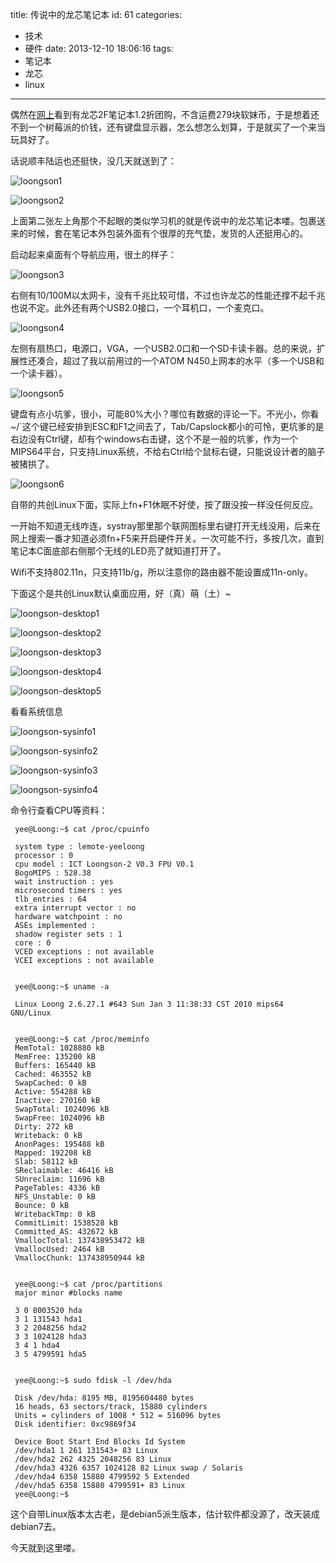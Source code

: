 title: 传说中的龙芯笔记本
id: 61
categories:
  - 技术
  - 硬件
date: 2013-12-10 18:06:16
tags:
  - 笔记本
  - 龙芯
  - linux
---

偶然在[网上](http://www.loongsonclub.cn/tg/ "龙芯笔记本团购")看到有龙芯2F笔记本1.2折团购，不含运费279块软妹币，于是想着还不到一个树莓派的价钱，还有键盘显示器，怎么想怎么划算，于是就买了一个来当玩具好了。

话说顺丰陆运也还挺快，没几天就送到了：

![loongson1](/comm-res/images/loongson1.jpg)

![loongson2](/comm-res/images/loongson2.jpg)

上面第二张左上角那个不起眼的类似学习机的就是传说中的龙芯笔记本喽。包裹送来的时候，套在笔记本外包装外面有个很厚的充气垫，发货的人还挺用心的。

启动起来桌面有个导航应用，很土的样子：

![loongson3](/comm-res/images/loongson3.jpg)

右侧有10/100M以太网卡，没有千兆比较可惜，不过也许龙芯的性能还撑不起千兆也说不定。此外还有两个USB2.0接口，一个耳机口，一个麦克口。

![loongson4](/comm-res/images/loongson4.jpg)

左侧有扇热口，电源口，VGA，一个USB2.0口和一个SD卡读卡器。总的来说，扩展性还凑合，超过了我以前用过的一个ATOM N450上网本的水平（多一个USB和一个读卡器）。

![loongson5](/comm-res/images/loongson5.jpg)

键盘有点小坑爹，很小，可能80%大小？哪位有数据的评论一下。不光小，你看~/`这个键已经安排到ESC和F1之间去了，Tab/Capslock都小的可怜，更坑爹的是右边没有Ctrl键，却有个windows右击键，这个不是一般的坑爹，作为一个MIPS64平台，只支持Linux系统，不给右Ctrl给个鼠标右键，只能说设计者的脑子被猪拱了。

![loongson6](/comm-res/images/loongson6.jpg)

自带的共创Linux下面，实际上fn+F1休眠不好使，按了跟没按一样没任何反应。

一开始不知道无线咋连，systray那里那个联网图标里右键打开无线没用，后来在网上搜索一番才知道必须fn+F5来开启硬件开关。一次可能不行，多按几次，直到笔记本C面底部右侧那个无线的LED亮了就知道打开了。

Wifi不支持802.11n，只支持11b/g，所以注意你的路由器不能设置成11n-only。

下面这个是共创Linux默认桌面应用，好（真）萌（土）~

![loongson-desktop1](/comm-res/images/loongson-desktop1.png)

![loongson-desktop2](/comm-res/images/loongson-desktop2.png)

![loongson-desktop3](/comm-res/images/loongson-desktop3.png)

![loongson-desktop4](/comm-res/images/loongson-desktop4.png)

![loongson-desktop5](/comm-res/images/loongson-desktop5.png)

看看系统信息

![loongson-sysinfo1](/comm-res/images/loongson-sysinfo1.png)

![loongson-sysinfo2](/comm-res/images/loongson-sysinfo2.png)

![loongson-sysinfo3](/comm-res/images/loongson-sysinfo3.png)

![loongson-sysinfo4](/comm-res/images/loongson-sysinfo4.png)


命令行查看CPU等资料：
```
 yee@Loong:~$ cat /proc/cpuinfo
 
 system type : lemote-yeeloong
 processor : 0
 cpu model : ICT Loongson-2 V0.3 FPU V0.1
 BogoMIPS : 528.38
 wait instruction : yes
 microsecond timers : yes
 tlb_entries : 64
 extra interrupt vector : no
 hardware watchpoint : no
 ASEs implemented :
 shadow register sets : 1
 core : 0
 VCED exceptions : not available
 VCEI exceptions : not available
 
```


```
 yee@Loong:~$ uname -a
 
 Linux Loong 2.6.27.1 #643 Sun Jan 3 11:38:33 CST 2010 mips64 GNU/Linux
 
```


```
 yee@Loong:~$ cat /proc/meminfo
 MemTotal: 1028880 kB
 MemFree: 135200 kB
 Buffers: 165440 kB
 Cached: 463552 kB
 SwapCached: 0 kB
 Active: 554288 kB
 Inactive: 270160 kB
 SwapTotal: 1024096 kB
 SwapFree: 1024096 kB
 Dirty: 272 kB
 Writeback: 0 kB
 AnonPages: 195488 kB
 Mapped: 192208 kB
 Slab: 58112 kB
 SReclaimable: 46416 kB
 SUnreclaim: 11696 kB
 PageTables: 4336 kB
 NFS_Unstable: 0 kB
 Bounce: 0 kB
 WritebackTmp: 0 kB
 CommitLimit: 1538528 kB
 Committed_AS: 432672 kB
 VmallocTotal: 137438953472 kB
 VmallocUsed: 2464 kB
 VmallocChunk: 137438950944 kB
 
```


```
 yee@Loong:~$ cat /proc/partitions
 major minor #blocks name
 
 3 0 8003520 hda
 3 1 131543 hda1
 3 2 2048256 hda2
 3 3 1024128 hda3
 3 4 1 hda4
 3 5 4799591 hda5
 
```


```
 yee@Loong:~$ sudo fdisk -l /dev/hda
 
 Disk /dev/hda: 8195 MB, 8195604480 bytes
 16 heads, 63 sectors/track, 15880 cylinders
 Units = cylinders of 1008 * 512 = 516096 bytes
 Disk identifier: 0xc9869f34
 
 Device Boot Start End Blocks Id System
 /dev/hda1 1 261 131543+ 83 Linux
 /dev/hda2 262 4325 2048256 83 Linux
 /dev/hda3 4326 6357 1024128 82 Linux swap / Solaris
 /dev/hda4 6358 15880 4799592 5 Extended
 /dev/hda5 6358 15880 4799591+ 83 Linux
 yee@Loong:~$
```

这个自带Linux版本太古老，是debian5派生版本，估计软件都没源了，改天装成debian7去。

今天就到这里喽。